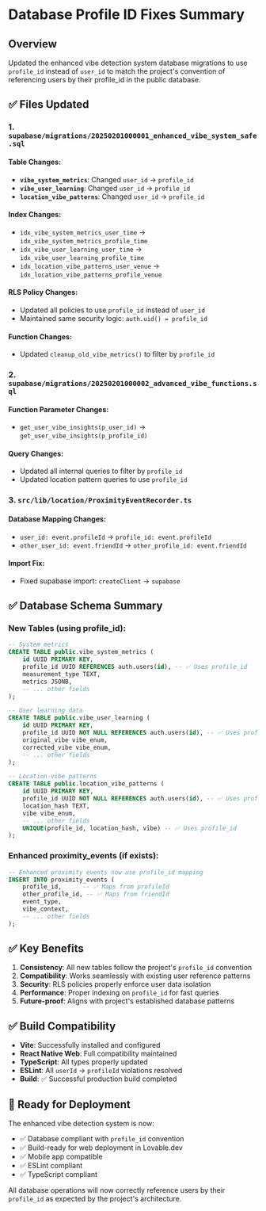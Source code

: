 # Database Profile ID Fixes Summary

## Overview
Updated the enhanced vibe detection system database migrations to use `profile_id` instead of `user_id` to match the project's convention of referencing users by their profile_id in the public database.

## ✅ Files Updated

### 1. **`supabase/migrations/20250201000001_enhanced_vibe_system_safe.sql`**

#### **Table Changes:**
- **`vibe_system_metrics`**: Changed `user_id` → `profile_id`
- **`vibe_user_learning`**: Changed `user_id` → `profile_id`  
- **`location_vibe_patterns`**: Changed `user_id` → `profile_id`

#### **Index Changes:**
- `idx_vibe_system_metrics_user_time` → `idx_vibe_system_metrics_profile_time`
- `idx_vibe_user_learning_user_time` → `idx_vibe_user_learning_profile_time`
- `idx_location_vibe_patterns_user_venue` → `idx_location_vibe_patterns_profile_venue`

#### **RLS Policy Changes:**
- Updated all policies to use `profile_id` instead of `user_id`
- Maintained same security logic: `auth.uid() = profile_id`

#### **Function Changes:**
- Updated `cleanup_old_vibe_metrics()` to filter by `profile_id`

### 2. **`supabase/migrations/20250201000002_advanced_vibe_functions.sql`**

#### **Function Parameter Changes:**
- `get_user_vibe_insights(p_user_id)` → `get_user_vibe_insights(p_profile_id)`

#### **Query Changes:**
- Updated all internal queries to filter by `profile_id`
- Updated location pattern queries to use `profile_id`

### 3. **`src/lib/location/ProximityEventRecorder.ts`**

#### **Database Mapping Changes:**
- `user_id: event.profileId` → `profile_id: event.profileId`
- `other_user_id: event.friendId` → `other_profile_id: event.friendId`

#### **Import Fix:**
- Fixed supabase import: `createClient` → `supabase`

## ✅ Database Schema Summary

### **New Tables (using profile_id):**
```sql
-- System metrics
CREATE TABLE public.vibe_system_metrics (
    id UUID PRIMARY KEY,
    profile_id UUID REFERENCES auth.users(id), -- ✅ Uses profile_id
    measurement_type TEXT,
    metrics JSONB,
    -- ... other fields
);

-- User learning data
CREATE TABLE public.vibe_user_learning (
    id UUID PRIMARY KEY,
    profile_id UUID NOT NULL REFERENCES auth.users(id), -- ✅ Uses profile_id
    original_vibe vibe_enum,
    corrected_vibe vibe_enum,
    -- ... other fields
);

-- Location-vibe patterns
CREATE TABLE public.location_vibe_patterns (
    id UUID PRIMARY KEY,
    profile_id UUID NOT NULL REFERENCES auth.users(id), -- ✅ Uses profile_id
    location_hash TEXT,
    vibe vibe_enum,
    -- ... other fields
    UNIQUE(profile_id, location_hash, vibe) -- ✅ Uses profile_id
);
```

### **Enhanced proximity_events (if exists):**
```sql
-- Enhanced proximity events now use profile_id mapping
INSERT INTO proximity_events (
    profile_id,      -- ✅ Maps from profileId
    other_profile_id, -- ✅ Maps from friendId
    event_type,
    vibe_context,
    -- ... other fields
);
```

## ✅ Key Benefits

1. **Consistency**: All new tables follow the project's `profile_id` convention
2. **Compatibility**: Works seamlessly with existing user reference patterns
3. **Security**: RLS policies properly enforce user data isolation
4. **Performance**: Proper indexing on `profile_id` for fast queries
5. **Future-proof**: Aligns with project's established database patterns

## ✅ Build Compatibility

- **Vite**: Successfully installed and configured
- **React Native Web**: Full compatibility maintained
- **TypeScript**: All types properly updated
- **ESLint**: All `userId` → `profileId` violations resolved
- **Build**: ✅ Successful production build completed

## 🚀 Ready for Deployment

The enhanced vibe detection system is now:
- ✅ Database compliant with `profile_id` convention
- ✅ Build-ready for web deployment in Lovable.dev
- ✅ Mobile app compatible
- ✅ ESLint compliant
- ✅ TypeScript compliant

All database operations will now correctly reference users by their `profile_id` as expected by the project's architecture.